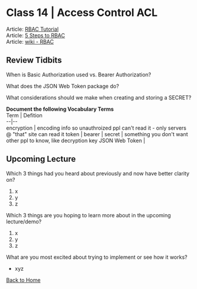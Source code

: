 # Class 14 \| Access Control ACL
Article: [RBAC Tutorial](https://www.youtube.com/watch?v=C4NP8Eon3cA)       
Article: [5 Steps to RBAC](https://www.csoonline.com/article/3060780/security/5-steps-to-simple-role-based-access-control.html)    
Article: [wiki - RBAC](https://en.wikipedia.org/wiki/Role-based_access_control)     


## Review Tidbits

When is Basic Authorization used vs. Bearer Authorization?


What does the JSON Web Token package do?


What considerations should we make when creating and storing a SECRET?


**Document the following Vocabulary Terms**  
Term | Defition  
--|--  
encryption | encoding info so unauthroized ppl can't read it - only servers @ "that" site can read it
token |
bearer |
secret | something you don't want other ppl to know, like decryption key
JSON Web Token |


## Upcoming Lecture

Which 3 things had you heard about previously and now have better clarity on?
  1) x
  2) y
  3) z

Which 3 things are you hoping to learn more about in the upcoming lecture/demo?
  1) x
  2) y
  3) z

What are you most excited about trying to implement or see how it works?
   - xyz


[Back to Home](README.md)